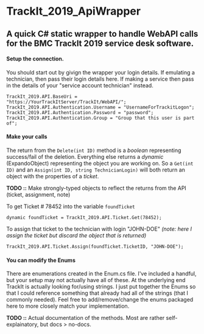 # TrackIt_2019_ApiWrapper
## A quick C# static wrapper to handle WebAPI calls for the BMC TrackIt 2019 service desk software.

#### Setup the connection.
You should start out by givign the wrapper your login details.
If emulating a technician, then pass their login details here.  If making a service then pass in the details of your "service account technician" instead.
```
TrackIt_2019.API.BaseUri = "https://YourTrackItServer/TrackIt/WebAPI/";
TrackIt_2019.API.Authentication.Username = "UsernameForTrackitLogon";
TrackIt_2019.API.Authentication.Password = "password";
TrackIt_2019.API.Authentication.Group = "Group that this user is part of";
```
#### Make your calls
The return from the `Delete(int ID)` method is a _boolean_ representing success/fail of the deletion.  Everything else returns a _dynamic_ (ExpandoObject) representing the object you are working on.  So a `Get(int ID)` and an `Assign(int ID, string TechnicianLogin)` will both return an object with the properties of a _ticket_.

**TODO ::** Make strongly-typed objects to reflect the returns from the API (ticket, assignment, note)

To get Ticket # 78452 into the variable `foundTicket`
```
dynamic foundTicket = TrackIt_2019.API.Ticket.Get(78452);
```
To assign that ticket to the technician with login "JOHN-DOE"
    _(note: here I assign the ticket but discard the object that is returned)_
```
TrackIt_2019.API.Ticket.Assign(foundTicket.TicketID, "JOHN-DOE");
```

#### You can modify the Enums
There are enumerations created in the Enum.cs file.  I've included a handful, but your setup may not actually have all of these.  At the underlying end TrackIt is actually looking for/using strings.  I just put together the Enums so that I could reference something that already had all of the strings (that I commonly needed).  Feel free to add/remove/change the enums packaged here to more closely match your implementation.


**TODO ::** Actual documentation of the methods.  Most are rather self-explainatory, but docs > no-docs.
